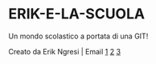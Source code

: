 # ERIK-E-LA-SCUOLA
Un mondo scolastico a portata di una GIT!

Creato da Erik Ngresi | Email [1](mailto:erikngresi1@outlook.it) [2](mailto:erikngresi@ic-predazzotesero.it) [3](mailto:ngresierik302@gmail.com)
